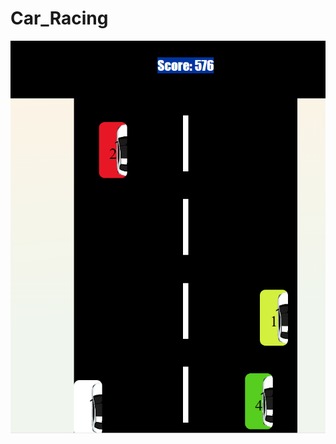 # Car_Racing
![image alt](https://github.com/Shipra53/Car_Racing/blob/479f3d4beddf65c6c24d68ce887373a9519659fb/Screenshot%202025-03-03%20185214.png)
